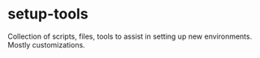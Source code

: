 # setup-tools
Collection of scripts, files, tools to assist in setting up new environments. Mostly customizations.
